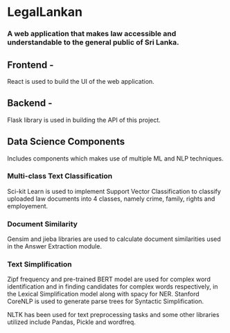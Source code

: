 # LegalLankan
### A web application that makes law accessible and understandable to the general public of Sri Lanka.

## Frontend - 
React is used to build the UI of the web application.

## Backend - 
Flask library is used in building the API of this project.

## Data Science Components
Includes components which makes use of multiple ML and NLP techniques.

### Multi-class Text Classification
Sci-kit Learn is used to implement Support Vector Classification to classify uploaded law documents into 4 classes, namely crime, family, rights and employement. 

### Document Similarity
Gensim and jieba libraries are used to calculate document similarities used in the Answer Extraction module.

### Text Simplification
Zipf frequency and pre-trained BERT model are used for complex word identification and in finding candidates for complex words respectively, in the Lexical Simplification model along with spacy for NER.
Stanford CoreNLP is used to generate parse trees for Syntactic Simplification.

NLTK has been used for text preprocessing tasks and some other libraries utilized include Pandas, Pickle and wordfreq.


